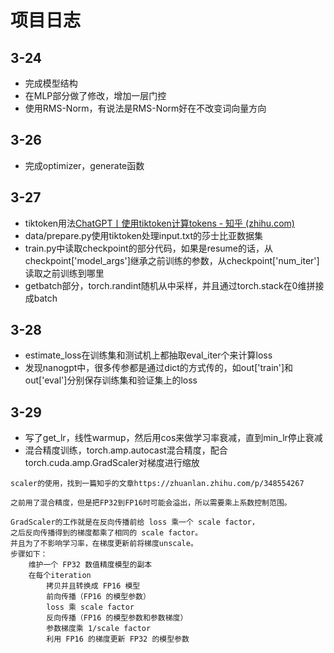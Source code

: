 # 项目日志

## 3-24

- 完成模型结构
- 在MLP部分做了修改，增加一层门控
- 使用RMS-Norm，有说法是RMS-Norm好在不改变词向量方向

## 3-26

- 完成optimizer，generate函数

## 3-27

- tiktoken用法[ChatGPT丨使用tiktoken计算tokens - 知乎 (zhihu.com)](https://zhuanlan.zhihu.com/p/629776230)
- data/prepare.py使用tiktoken处理input.txt的莎士比亚数据集
- train.py中读取checkpoint的部分代码，如果是resume的话，从checkpoint['model_args']继承之前训练的参数，从checkpoint['num_iter']读取之前训练到哪里
- getbatch部分，torch.randint随机从中采样，并且通过torch.stack在0维拼接成batch

## 3-28

- estimate_loss在训练集和测试机上都抽取eval_iter个来计算loss
- 发现nanogpt中，很多传参都是通过dict的方式传的，如out['train']和out['eval']分别保存训练集和验证集上的loss

## 3-29

- 写了get_lr，线性warmup，然后用cos来做学习率衰减，直到min_lr停止衰减
- 混合精度训练，torch.amp.autocast混合精度，配合torch.cuda.amp.GradScaler对梯度进行缩放
```
scaler的使用，找到一篇知乎的文章https://zhuanlan.zhihu.com/p/348554267
        
之前用了混合精度，但是把FP32到FP16时可能会溢出，所以需要乘上系数控制范围。

GradScaler的工作就是在反向传播前给 loss 乘一个 scale factor，
之后反向传播得到的梯度都乘了相同的 scale factor。
并且为了不影响学习率，在梯度更新前将梯度unscale。
步骤如下：
    维护一个 FP32 数值精度模型的副本
    在每个iteration
        拷贝并且转换成 FP16 模型
        前向传播（FP16 的模型参数）
        loss 乘 scale factor
        反向传播（FP16 的模型参数和参数梯度）
        参数梯度乘 1/scale factor
        利用 FP16 的梯度更新 FP32 的模型参数
```